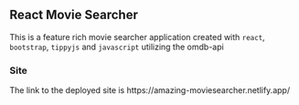 <h2>React Movie Searcher</h2>
This is a feature rich movie searcher application created with <code>react</code>, <code>bootstrap</code>, <code>tippyjs</code> and <code>javascript</code> utilizing the omdb-api
<h3>Site</h3>
The link to the deployed site is https://amazing-moviesearcher.netlify.app/
